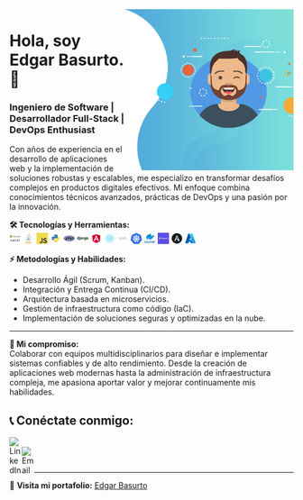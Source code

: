 <img align="right" width="300" src="./img/home-banner-bg.png">

# Hola, soy Edgar Basurto. 👋

### Ingeniero de Software | Desarrollador Full-Stack | DevOps Enthusiast

Con años de experiencia en el desarrollo de aplicaciones web y la implementación de soluciones robustas y escalables, me especializo en transformar desafíos complejos en productos digitales efectivos. Mi enfoque combina conocimientos técnicos avanzados, prácticas de DevOps y una pasión por la innovación.

**🛠️ Tecnologías y Herramientas:**  
<code><img height="20" src="https://raw.githubusercontent.com/github/explore/main/topics/aspnet/aspnet.png"></code>
<code><img height="20" src="https://raw.githubusercontent.com/github/explore/main/topics/java/java.png"></code>
<code><img height="20" src="https://raw.githubusercontent.com/github/explore/main/topics/javascript/javascript.png"></code>
<code><img height="20" src="https://raw.githubusercontent.com/github/explore/main/topics/python/python.png"></code>
<code><img height="20" src="https://raw.githubusercontent.com/github/explore/main/topics/php/php.png"></code>
<code><img height="20" src="https://raw.githubusercontent.com/github/explore/main/topics/django/django.png"></code>
<code><img height="20" src="https://raw.githubusercontent.com/github/explore/main/topics/angular/angular.png"></code>
<code><img height="20" src="https://raw.githubusercontent.com/github/explore/main/topics/react/react.png"></code>
<code><img height="20" src="https://raw.githubusercontent.com/github/explore/main/topics/nextjs/nextjs.png"></code>
<code><img height="20" src="https://raw.githubusercontent.com/github/explore/main/topics/kubernetes/kubernetes.png"></code>
<code><img height="20" src="https://raw.githubusercontent.com/github/explore/main/topics/docker/docker.png"></code>
<code><img height="20" src="https://raw.githubusercontent.com/github/explore/main/topics/terraform/terraform.png"></code>
<code><img height="20" src="https://raw.githubusercontent.com/github/explore/main/topics/ansible/ansible.png"></code>
<code><img height="20" src="https://raw.githubusercontent.com/github/explore/main/topics/azure/azure.png"></code>

**⚡ Metodologías y Habilidades:**  
- Desarrollo Ágil (Scrum, Kanban).  
- Integración y Entrega Continua (CI/CD).  
- Arquitectura basada en microservicios.  
- Gestión de infraestructura como código (IaC).  
- Implementación de soluciones seguras y optimizadas en la nube.  

---

**🌟 Mi compromiso:**  
Colaborar con equipos multidisciplinarios para diseñar e implementar sistemas confiables y de alto rendimiento. Desde la creación de aplicaciones web modernas hasta la administración de infraestructura compleja, me apasiona aportar valor y mejorar continuamente mis habilidades.

## 📞 Conéctate conmigo:

[<img align="left" alt="LinkedIn" width="22px" src="https://cdn.jsdelivr.net/npm/simple-icons@v3/icons/linkedin.svg" />](https://www.linkedin.com/in/edgar-basurto-software-engineer/)  
[<img align="left" alt="Email" width="22px" src="https://img.icons8.com/fluent/48/000000/gmail.png"/>](mailto:edabaro0191@gmail.com)  

<br />

---

📂 **Visita mi portafolio:** [Edgar Basurto](https://caralvi.com)
